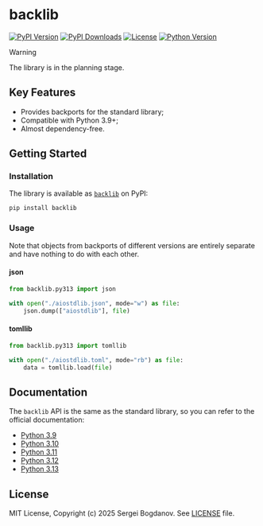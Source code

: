 # backlib

[![PyPI Version][shields/pypi/version]][pypi/homepage]
[![PyPI Downloads][shields/pypi/downloads]][pypi/homepage]
[![License][shields/pypi/license]][github/license]
[![Python Version][shields/python/version]][pypi/homepage]

> [!WARNING]
> The library is in the planning stage.

## Key Features

* Provides backports for the standard library;
* Compatible with Python 3.9+;
* Almost dependency-free.

## Getting Started

### Installation

The library is available as [`backlib`][pypi/homepage] on PyPI:

```shell
pip install backlib
```

### Usage

Note that objects from backports of different versions are entirely separate and have nothing to do with each other.

#### json

```python
from backlib.py313 import json

with open("./aiostdlib.json", mode="w") as file:
    json.dump(["aiostdlib"], file)
```

#### tomllib

```python
from backlib.py313 import tomllib

with open("./aiostdlib.toml", mode="rb") as file:
    data = tomllib.load(file)
```

## Documentation

The `backlib` API is the same as the standard library, so you can refer to the official documentation:

* [Python 3.9][docs/3.9]
* [Python 3.10][docs/3.10]
* [Python 3.11][docs/3.11]
* [Python 3.12][docs/3.12]
* [Python 3.13][docs/3.13]

## License

MIT License, Copyright (c) 2025 Sergei Bogdanov. See [LICENSE][github/license] file.

<!-- --- --- --- --- --- --- --- --- --- --- --- --- --- --- --- --- --- --- --- --- --- --- --- --- --- --- --- --- -->

[docs/3.9]: https://docs.python.org/3.9/library/index.html
[docs/3.10]: https://docs.python.org/3.10/library/index.html
[docs/3.11]: https://docs.python.org/3.11/library/index.html
[docs/3.12]: https://docs.python.org/3.12/library/index.html
[docs/3.13]: https://docs.python.org/3.13/library/index.html

[github/license]: https://github.com/syubogdanov/backlib/tree/main/LICENSE

[pypi/homepage]: https://pypi.org/project/backlib/

[shields/pypi/downloads]: https://img.shields.io/pypi/dm/backlib.svg?color=green
[shields/pypi/license]: https://img.shields.io/pypi/l/backlib.svg?color=green
[shields/pypi/version]: https://img.shields.io/pypi/v/backlib.svg?color=green
[shields/python/version]: https://img.shields.io/pypi/pyversions/backlib.svg?color=green

